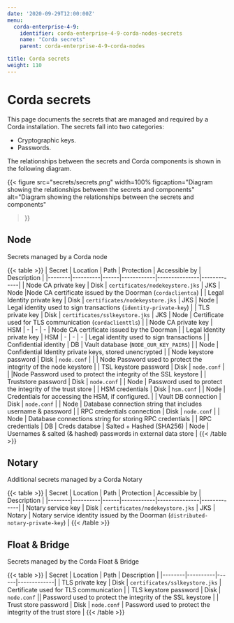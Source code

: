 ```yaml
---
date: '2020-09-29T12:00:00Z'
menu:
  corda-enterprise-4-9:
    identifier: corda-enterprise-4-9-corda-nodes-secrets
    name: "Corda secrets"
    parent: corda-enterprise-4-9-corda-nodes

title: Corda secrets
weight: 110
---
```

# Corda secrets

This page documents the secrets that are managed and required by a Corda installation. The secrets fall into two categories:

* Cryptographic keys.
* Passwords.

The relationships between the secrets and Corda components is shown in the following diagram.

   {{< 
     figure
	    src="secrets/secrets.png"
      width=100%
	    figcaption="Diagram showing the relationships between the secrets and components"
	    alt="Diagram showing the relationships between the secrets and components"
   >}}
   
## Node

Secrets managed by a Corda node

{{< table >}}
| Secret | Location | Path | Protection | Accessible by | Description |
|--------|----------|------|------------|---------------|-------------|
| Node CA private key | Disk | `certificates/nodekeystore.jks` | JKS | Node |Node CA certificate issued by the Doorman (`cordaclientca`) |
| Legal Identity private key | Disk | `certificates/nodekeystore.jks` | JKS | Node | Legal identity used to sign transactions (`identity-private-key`) |
| TLS private key | Disk | `certificates/sslkeystore.jks` | JKS | Node | Certificate used for TLS communication (`cordaclienttls`) |
| Node CA private key | HSM | - | - | - | Node CA certificate issued by the Doorman |
| Legal Identity private key | HSM | - | - | - | Legal identity used to sign transactions |
| Confidential identity | DB | Vault database (`NODE_OUR_KEY_PAIRS`) |  | Node | Confidential Identity private keys, stored unencrypted |
| Node keystore password | Disk | `node.conf` | | | Node	Password used to protect the integrity of the node keystore |
| TSL keystore password | Disk | `node.conf` | | |Node	Password used to protect the integrity of the SSL keystore |
| Truststore password | Disk | `node.conf` |  | Node | Password used to protect the integrity of the trust store |
| HSM credentials | Disk | `hsm.conf` | | Node | Credentials for accessing the HSM, if configured. |
| Vault DB connection | Disk | `node.conf` | | Node | Database connection string that includes username & password |
| RPC credentials connection | Disk | `node.conf` | | Node | Database connections string for storing RPC credentials |
| RPC credentials | DB | Creds databse | Salted + Hashed (SHA256) | Node | Usernames & salted (& hashed) passwords in external data store |
{{< /table >}}


## Notary
Additional secrets managed by a Corda Notary

{{< table >}}
| Secret | Location | Path | Protection | Accessible by | Description |
|--------|----------|------|------------|---------------|-------------|
| Notary service key | Disk | `certificates/nodekeystore.jks` | JKS | Notary | Notary service identity issued by the Doorman (`distributed-notary-private-key`) |
{{< /table >}}

## Float & Bridge
Secrets managed by the Corda Float & Bridge

{{< table >}}
| Secret | Location | Path | Description |
|--------|----------|------|-------------|
| TLS private key | Disk | `certificates/sslkeystore.jks`  | Certificate used for TLS communication |
| TLS keystore password | Disk | `node.conf` || Password used to protect the integrity of the SSL keystore |
| Trust store password | Disk | `node.conf` |  Password used to protect the integrity of the trust store |
{{< /table >}}

